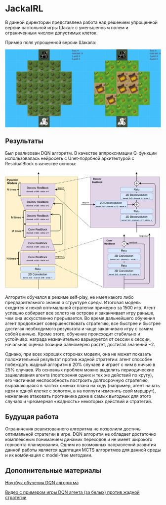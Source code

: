# JackalRL

В данной директории представлена работа над решением упрощенной версии настольной игры Шакал: с уменьшенным полем и ограниченным числом допустимых клеток.

Пример поля упрощенной версии Шакала:

![field](description_images/field.jpg)

## Результаты
Был реализован DQN алгоритм. В качестве аппроксимации Q-функции использовалась нейросеть с Unet-подобной архитектурой с ResidualBlock в качестве основы:

![nnet](description_images/nnet.png)

Алгоритм обучался в режиме self-play, не имея какого либо предварительного знания о структуре среды. Итоговая модель сходится к некой оптимальной стратегии примерно за 1500 игр. Агент успешно собирает все золото на острове и заканчивает игру раньше, чем она искусственно прерывается. Во время дальнейшего обучения агент продолжает совершенствовать стратегию, все быстрее и быстрее достигая необходимого результата и чаще заканчиваю игру с самим собой вничью. Кроме этого, обучение происходит стабильно и устойчиво: награда незначительно варьируется от сессии к сессии, начальная оценка позиции равномерно растет, достигая значений ~2.

Однако, при всех хороших сторонах модели, она не может показать положительный результат против жадной стратегии: агент способен побеждать жадный алгоритм в 20% случаев и играет с ним в ничью в 25% случаев. Из основных проблем можно выделить периодические зацикливания агента (повторения одних и тех же действий по кругу), его частичная неспособность построить долгосрочную стратегию, выражающаяся в частых сменах плана на ходу (например, агент начать идти к одной клетке с золотом, а на полпути изменить свой маршрут), нежелание атаковать противника даже в самых выгодных для этого случаях и чрезмерная «жадность» некоторых действий и стратегий.

## Будущая работа
Ограничения реализованного алгоритма не позволили достичь оптимальной стратегии в игре. DQN алгоритм не обладает достаточно комплексным пониманием динамик переходов и не имеет широкого горизонта планирования. Одним из возможных направлений развития данной работы является адаптация MCTS алгоритмов для данной среды и их комбинация с model-free методами.

## Дополнительные материалы
[Ноутбук обучения DQN алгоритма](https://colab.research.google.com/drive/1zpFDxWR3_c1x6Ej-3lq8HZuh7doXXJOO)

[Видео с примером игры DQN агента (за белых) против жадной стратегии](https://drive.google.com/file/d/1HXiqwsd6_JzPxuc5FIeXCG5hXICeLzor/view?usp=drive_link)
